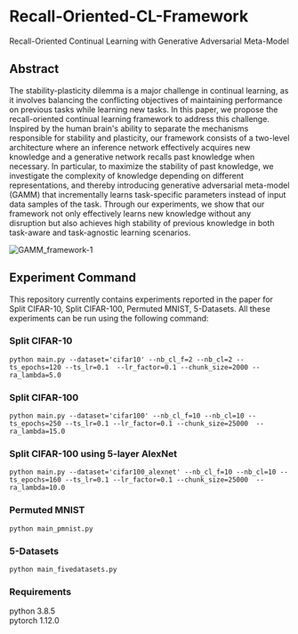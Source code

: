 # Recall-Oriented-CL-Framework
Recall-Oriented Continual Learning with Generative Adversarial Meta-Model
## Abstract
The stability-plasticity dilemma is a major challenge in continual learning, as it involves balancing the conflicting objectives of maintaining performance on previous tasks while learning new tasks. In this paper, we propose the recall-oriented continual learning framework to address this challenge. Inspired by the human brain's ability to separate the mechanisms responsible for stability and plasticity, our framework consists of a two-level architecture where an inference network effectively acquires new knowledge and a generative network recalls past knowledge when necessary. In particular, to maximize the stability of past knowledge, we investigate the complexity of knowledge depending on different representations, and thereby introducing generative adversarial meta-model (GAMM) that incrementally learns task-specific parameters instead of input data samples of the task. Through our experiments, we show that our framework not only effectively learns new knowledge without any disruption but also achieves high stability of previous knowledge in both task-aware and task-agnostic  learning scenarios.

![GAMM_framework-1](https://github.com/haneol0415/recall-oriented-cl-framework/assets/61872888/f547bb26-916b-4cf9-98ca-0ff1ba83d229)

## Experiment Command
This repository currently contains experiments reported in the paper for Split CIFAR-10, Split CIFAR-100, Permuted MNIST, 5-Datasets.
All these experiments can be run using the following command:
### Split CIFAR-10
```
python main.py --dataset='cifar10' --nb_cl_f=2 --nb_cl=2 --ts_epochs=120 --ts_lr=0.1  --lr_factor=0.1 --chunk_size=2000 --ra_lambda=5.0
```

### Split CIFAR-100
```
python main.py --dataset='cifar100' --nb_cl_f=10 --nb_cl=10 --ts_epochs=250 --ts_lr=0.1 --lr_factor=0.1 --chunk_size=25000  --ra_lambda=15.0
```

### Split CIFAR-100 using 5-layer AlexNet
```
python main.py --dataset='cifar100_alexnet' --nb_cl_f=10 --nb_cl=10 --ts_epochs=160 --ts_lr=0.1 --lr_factor=0.1 --chunk_size=25000  --ra_lambda=10.0
```

### Permuted MNIST
```
python main_pmnist.py 
```

### 5-Datasets
```
python main_fivedatasets.py
```

### Requirements
python 3.8.5  
pytorch 1.12.0

